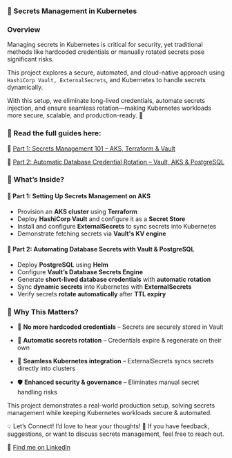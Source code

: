 ### 🔐 Secrets Management in Kubernetes

### Overview

Managing secrets in Kubernetes is critical for security, yet traditional methods like hardcoded credentials or manually rotated secrets pose significant risks. 

This project explores a secure, automated, and cloud-native approach using `HashiCorp Vault, ExternalSecrets`, and Kubernetes to handle secrets dynamically.

With this setup, we eliminate long-lived credentials, automate secrets injection, and ensure seamless rotation—making Kubernetes workloads more secure, scalable, and production-ready. 🚀

### 📖 Read the full guides here:

🔹 [Part 1: Secrets Management 101 – AKS, Terraform & Vault](https://dev.to/poojan18/secrets-management-101-a-technical-approach-with-aks-terraform-and-vault-284p)

🔹 [Part 2: Automatic Database Credential Rotation – Vault, AKS & PostgreSQL](https://dev.to/poojan18/no-more-hardcoded-secrets-automatic-database-credential-rotation-with-vault-aks-and-postgres-1nmn)

### 🔧 What’s Inside?

#### 🔹 Part 1: Setting Up Secrets Management on AKS  
- Provision an **AKS cluster** using **Terraform**  
- Deploy **HashiCorp Vault** and configure it as a **Secret Store**  
- Install and configure **ExternalSecrets** to sync secrets into Kubernetes  
- Demonstrate fetching secrets via **Vault's KV engine**  

#### 🔹 Part 2: Automating Database Secrets with Vault & PostgreSQL  
- Deploy **PostgreSQL** using **Helm**  
- Configure **Vault’s Database Secrets Engine**  
- Generate **short-lived database credentials** with **automatic rotation**  
- Sync **dynamic secrets** into Kubernetes with **ExternalSecrets**  
- Verify secrets **rotate automatically** after **TTL expiry**  


### 🚀 Why This Matters?
- 🔑 **No more hardcoded credentials** – Secrets are securely stored in Vault

- 🔄 **Automatic secrets rotation** – Credentials expire & regenerate on their own

- 🔗 **Seamless Kubernetes integration** – ExternalSecrets syncs secrets directly into clusters

- 🛡️ **Enhanced security & governance** – Eliminates manual secret handling risks

This project demonstrates a real-world production setup, solving secrets management while keeping Kubernetes workloads secure & automated.

💡 Let’s Connect!
I’d love to hear your thoughts! 💬 If you have feedback, suggestions, or want to discuss secrets management, feel free to reach out.

📌 [Find me on LinkedIn](https://www.linkedin.com/in/poojanmehta18/)